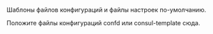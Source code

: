 Шаблоны файлов конфигураций и файлы настроек по-умолчанию.

Положите файлы конфигураций confd или consul-template сюда.